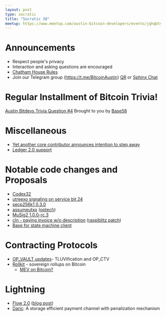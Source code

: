```yaml
---
layout: post
type: socratic
title: "Socratic 38"
meetup: https://www.meetup.com/austin-bitcoin-developers/events/jqhqbtyfcfbvb/
---
```


# Announcements

- Respect people's privacy
- Interaction and asking questions are encouraged
- [Chatham House Rules](https://www.chathamhouse.org/about-us/chatham-house-rule)
- Join our Telegram group (https://t.me/BitcoinAustin) [QR](../assets/imgs/telegram-group.svg) or [Sphinx Chat](https://tribes.sphinx.chat/t/austintexasbitcoiners)

# Regular Installment of Bitcoin Trivia!
[Austin Bitdevs Trivia Question #4]()
Brought to you by [Base58](https://www.base58.info/)

# Miscellaneous
- [Yet another core contributor announces intention to step away](https://bitcoinmagazine.com/technical/bitcoin-core-maintainer-marco-falke-to-step-down)
- [Ledger 2.0 support](https://unchained.com/blog/multisig-security-ledger/)


# Notable code changes and Proposals
- [Codex32](https://lists.linuxfoundation.org/pipermail/bitcoin-dev/2023-February/021469.html)
- [utreexo signaling on service bit 24](https://lists.linuxfoundation.org/pipermail/bitcoin-dev/2023-March/021515.html)
- [secp256k1 0.3.0](https://github.com/bitcoin-core/secp256k1/blob/master/CHANGELOG.md#030---2023-03-08)
- [assumeutxo](https://github.com/bitcoin/bitcoin/pull/25740) ([optech](https://bitcoinops.org/en/newsletters/2023/03/15/))
- [MuSig2 1.0.0-rc.3](https://twitter.com/blksresearch/status/1631020006883377154?s=20)
- [cln - paying invoice w/o description](https://github.com/ElementsProject/lightning/pull/6092) ([raspiblitz patch](https://github.com/rootzoll/raspiblitz/issues/3706))
- [Base for state machine client](https://github.com/fedimint/fedimint/pull/1621)


# Contracting Protocols
- [OP_VAULT updates](https://lists.linuxfoundation.org/pipermail/bitcoin-dev/2023-March/021526.html)- TLUVification and OP_CTV
- [Rollkit](https://twitter.com/RollkitDev/status/1632438374513676288?s=20) - sovereign rollups on Bitcoin
  - [MEV on Bitcoin?](https://twitter.com/TheBlueMatt/status/1633599362269057024)



# Lightning
- [Flow 2.0](https://twitter.com/gkrizek/status/1628440689456615424) ([blog post](https://voltage.cloud/blog/voltage-announcements/introducing-flow-v2/))
- [Daric](https://eprint.iacr.org/2022/1295.pdf): A storage efficient payment channel with penalization mechanism

